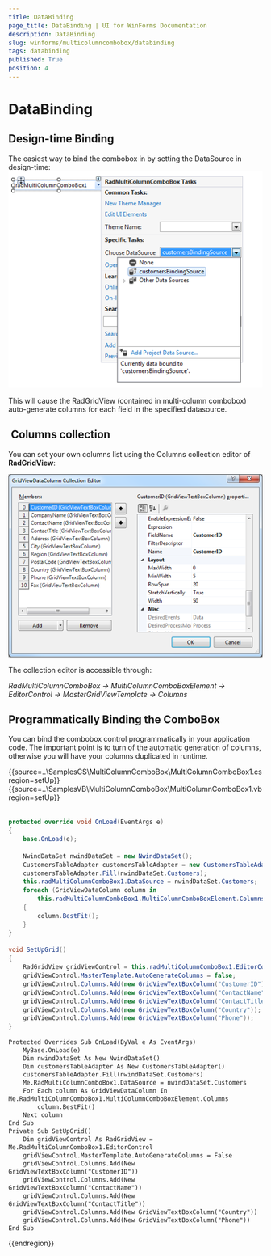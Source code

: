 ```yaml
---
title: DataBinding
page_title: DataBinding | UI for WinForms Documentation
description: DataBinding
slug: winforms/multicolumncombobox/databinding
tags: databinding
published: True
position: 4
---
```


# DataBinding



## Design-time Binding

The easiest way to bind the combobox in by setting the DataSource in design-time:<br>![multicolumncombobox-databinding 001](images/multicolumncombobox-databinding001.png)

This will cause the RadGridView (contained in multi-column combobox) auto-generate columns for each field in the specified datasource. 

##  Columns collection

You can set your own columns list using the Columns collection editor of __RadGridView__:

![multicolumncombobox-databinding 002](images/multicolumncombobox-databinding002.png)

The collection editor is accessible through: 

*RadMultiColumnComboBox -> MultiColumnComboBoxElement -> EditorControl -> MasterGridViewTemplate -> Columns*

## Programmatically Binding the ComboBox

You can bind the combobox control programmatically in your application code. The important point is to turn of the automatic generation of columns, otherwise you will have your columns duplicated in runtime.

{{source=..\SamplesCS\MultiColumnComboBox\MultiColumnComboBox1.cs region=setUp}} 
{{source=..\SamplesVB\MultiColumnComboBox\MultiColumnComboBox1.vb region=setUp}} 

````C#
    
protected override void OnLoad(EventArgs e)
{
    base.OnLoad(e);
    
    NwindDataSet nwindDataSet = new NwindDataSet();
    CustomersTableAdapter customersTableAdapter = new CustomersTableAdapter();
    customersTableAdapter.Fill(nwindDataSet.Customers);
    this.radMultiColumnComboBox1.DataSource = nwindDataSet.Customers;
    foreach (GridViewDataColumn column in
        this.radMultiColumnComboBox1.MultiColumnComboBoxElement.Columns)
    {
        column.BestFit();
    }
}
    
void SetUpGrid()
{
    RadGridView gridViewControl = this.radMultiColumnComboBox1.EditorControl;
    gridViewControl.MasterTemplate.AutoGenerateColumns = false;
    gridViewControl.Columns.Add(new GridViewTextBoxColumn("CustomerID"));
    gridViewControl.Columns.Add(new GridViewTextBoxColumn("ContactName"));
    gridViewControl.Columns.Add(new GridViewTextBoxColumn("ContactTitle"));
    gridViewControl.Columns.Add(new GridViewTextBoxColumn("Country"));
    gridViewControl.Columns.Add(new GridViewTextBoxColumn("Phone"));
}

````
````VB.NET
Protected Overrides Sub OnLoad(ByVal e As EventArgs)
    MyBase.OnLoad(e)
    Dim nwindDataSet As New NwindDataSet()
    Dim customersTableAdapter As New CustomersTableAdapter()
    customersTableAdapter.Fill(nwindDataSet.Customers)
    Me.RadMultiColumnComboBox1.DataSource = nwindDataSet.Customers
    For Each column As GridViewDataColumn In Me.RadMultiColumnComboBox1.MultiColumnComboBoxElement.Columns
        column.BestFit()
    Next column
End Sub
Private Sub SetUpGrid()
    Dim gridViewControl As RadGridView = Me.RadMultiColumnComboBox1.EditorControl
    gridViewControl.MasterTemplate.AutoGenerateColumns = False
    gridViewControl.Columns.Add(New GridViewTextBoxColumn("CustomerID"))
    gridViewControl.Columns.Add(New GridViewTextBoxColumn("ContactName"))
    gridViewControl.Columns.Add(New GridViewTextBoxColumn("ContactTitle"))
    gridViewControl.Columns.Add(New GridViewTextBoxColumn("Country"))
    gridViewControl.Columns.Add(New GridViewTextBoxColumn("Phone"))
End Sub

````

{{endregion}} 





